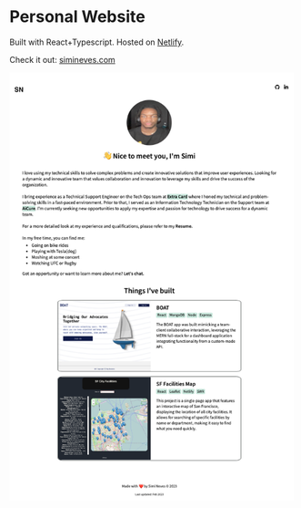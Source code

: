 # Personal Website

Built with React+Typescript. Hosted on [Netlify](https://www.netlify.com/).

Check it out: [simineves.com](https://ubiquitous-salmiakki-95465f.netlify.app/)

<img src="src/assets/screenshots/Screenshot-v2.png" alt="Screenshot" width="500" />
